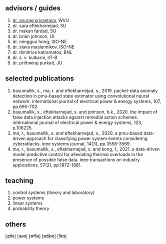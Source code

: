 ## advisors / guides

1. [dr. anurag srivastava](https://scholar.google.com/citations?user=_GtNYPMAAAAJ&hl=en), WVU
2. dr. sara eftekharnejad, SU
3. dr. makan fardad, SU
4. dr. brian johnson, UI
5. dr. mingguo hong, ISO-NE
6. dr. slava maslennikov, ISO-NE
7. dr. dimitrios katramatos, BNL
8. dr. s. v. kulkarni, IIT-B
9. dr. prithwiraj purkait, JU

## selected publications

1. basumallik, s., ma, r. and eftekharnejad, s., 2019. packet-data anomaly detection in pmu-based state estimator using convolutional neural network. international journal of electrical power & energy systems, 107, pp.690-702.
2. basumallik, s., eftekharnejad, s. and johnson, b.k., 2020. the impact of false data injection attacks against remedial action schemes. international journal of electrical power & energy systems, 123, p.106225.
3. ma, r., basumallik, s. and eftekharnejad, s., 2020. a pmu-based data-driven approach for classifying power system events considering cyberattacks. ieee systems journal, 14(3), pp.3558-3569.
4. ma, r., basumallik, s., eftekharnejad, s. and kong, f., 2021. a data-driven model predictive control for alleviating thermal overloads in the presence of possible false data. ieee transactions on industry applications, 57(2), pp.1872-1881.

## teaching

1. control systems (theory and laboratory)
2. power systems
3. linear systems
4. probability theory

## others

[दर्शन] [कला] [संगीत] [साहित्य] [चित्र]
